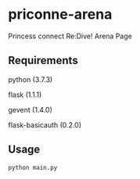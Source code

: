 # priconne-arena
Princess connect Re:Dive! Arena Page

## Requirements

python (3.7.3)

flask (1.1.1)

gevent (1.4.0)

flask-basicauth (0.2.0)

## Usage

`python main.py`